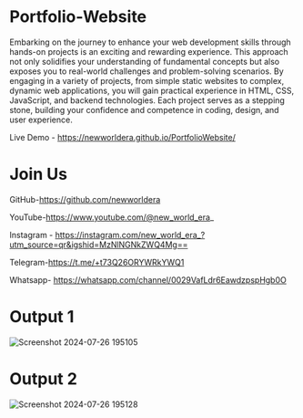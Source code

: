# Portfolio-Website
Embarking on the journey to enhance your web development skills through hands-on projects is an exciting and rewarding experience. This approach not only solidifies your understanding of fundamental concepts but also exposes you to real-world challenges and problem-solving scenarios. By engaging in a variety of projects, from simple static websites to complex, dynamic web applications, you will gain practical experience in HTML, CSS, JavaScript, and backend technologies. Each project serves as a stepping stone, building your confidence and competence in coding, design, and user experience.

Live Demo - https://newworldera.github.io/PortfolioWebsite/

# Join Us
GitHub-https://github.com/newworldera

YouTube-https://www.youtube.com/@new_world_era_

Instagram - https://instagram.com/new_world_era_?utm_source=qr&igshid=MzNlNGNkZWQ4Mg==

Telegram-https://t.me/+t73Q26ORYWRkYWQ1

Whatsapp- https://whatsapp.com/channel/0029VafLdr6EawdzpspHgb0O

# Output 1
![Screenshot 2024-07-26 195105](https://github.com/user-attachments/assets/b8bed4f3-a5fb-4c7f-b41f-576ac94d6785)

# Output 2
![Screenshot 2024-07-26 195128](https://github.com/user-attachments/assets/47726869-8876-4d74-a334-6aa9dc98c81c)



